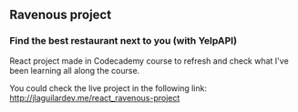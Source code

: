 ## Ravenous project
### Find the best restaurant next to you (with YelpAPI)

React project made in Codecademy course to refresh and check what I've been learning all along the course.

You could check the live project in the following link:
http://jlaguilardev.me/react_ravenous-project
